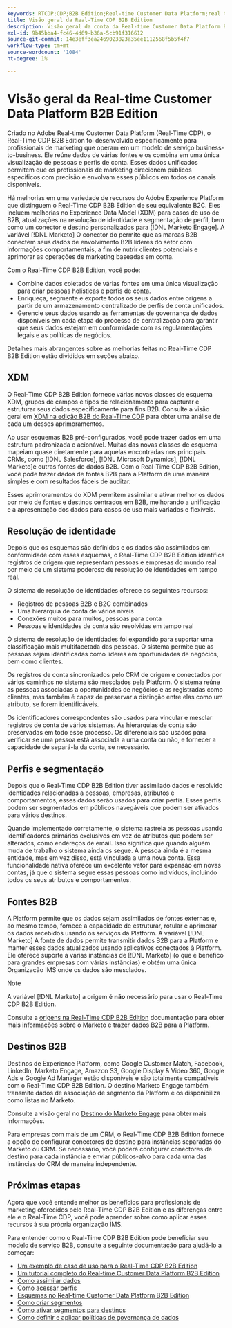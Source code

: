 ```yaml
---
keywords: RTCDP;CDP;B2B Edition;Real-time Customer Data Platform;real time customer data platform;real time cdp;b2b;cdp;Customer AI
title: Visão geral da Real-Time CDP B2B Edition
description: Visão geral da conta da Real-time Customer Data Platform B2B Edition
exl-id: 9b45bba4-fc46-4d69-b36a-5cb91f316612
source-git-commit: 14e3eff3ea2469023823a35ee1112568f5b5f4f7
workflow-type: tm+mt
source-wordcount: '1084'
ht-degree: 1%

---
```


# Visão geral da Real-time Customer Data Platform B2B Edition

Criado no Adobe Real-time Customer Data Platform (Real-Time CDP), o Real-Time CDP B2B Edition foi desenvolvido especificamente para profissionais de marketing que operam em um modelo de serviço business-to-business. Ele reúne dados de várias fontes e os combina em uma única visualização de pessoas e perfis de conta. Esses dados unificados permitem que os profissionais de marketing direcionem públicos específicos com precisão e envolvam esses públicos em todos os canais disponíveis.

Há melhorias em uma variedade de recursos do Adobe Experience Platform que distinguem o Real-Time CDP B2B Edition de seu equivalente B2C. Eles incluem melhorias no Experience Data Model (XDM) para casos de uso de B2B, atualizações na resolução de identidade e segmentação de perfil, bem como um conector e destino personalizados para [!DNL Marketo Engage]. A variável [!DNL Marketo] O conector do permite que as marcas B2B conectem seus dados de envolvimento B2B líderes do setor com informações comportamentais, a fim de nutrir clientes potenciais e aprimorar as operações de marketing baseadas em conta.

Com o Real-Time CDP B2B Edition, você pode:

* Combine dados coletados de várias fontes em uma única visualização para criar pessoas holísticas e perfis de conta.
* Enriqueça, segmente e exporte todos os seus dados entre origens a partir de um armazenamento centralizado de perfis de conta unificados.
* Gerencie seus dados usando as ferramentas de governança de dados disponíveis em cada etapa do processo de centralização para garantir que seus dados estejam em conformidade com as regulamentações legais e as políticas de negócios.

Detalhes mais abrangentes sobre as melhorias feitas no Real-Time CDP B2B Edition estão divididos em seções abaixo.

## XDM

O Real-Time CDP B2B Edition fornece várias novas classes de esquema XDM, grupos de campos e tipos de relacionamento para capturar e estruturar seus dados especificamente para fins B2B. Consulte a visão geral em [XDM na edição B2B do Real-Time CDP](./schemas/b2b.md) para obter uma análise de cada um desses aprimoramentos.

Ao usar esquemas B2B pré-configurados, você pode trazer dados em uma estrutura padronizada e acionável. Muitas das novas classes de esquema mapeiam quase diretamente para aquelas encontradas nos principais CRMs, como [!DNL Salesforce], [!DNL Microsoft Dynamics], [!DNL Marketo]e outras fontes de dados B2B. Com o Real-Time CDP B2B Edition, você pode trazer dados de fontes B2B para a Platform de uma maneira simples e com resultados fáceis de auditar.

Esses aprimoramentos do XDM permitem assimilar e ativar melhor os dados por meio de fontes e destinos centrados em B2B, melhorando a unificação e a apresentação dos dados para casos de uso mais variados e flexíveis.

## Resolução de identidade

Depois que os esquemas são definidos e os dados são assimilados em conformidade com esses esquemas, o Real-Time CDP B2B Edition identifica registros de origem que representam pessoas e empresas do mundo real por meio de um sistema poderoso de resolução de identidades em tempo real.

O sistema de resolução de identidades oferece os seguintes recursos:

* Registros de pessoas B2B e B2C combinados
* Uma hierarquia de conta de vários níveis
* Conexões muitos para muitos, pessoas para conta
* Pessoas e identidades de conta são resolvidas em tempo real

O sistema de resolução de identidades foi expandido para suportar uma classificação mais multifacetada das pessoas. O sistema permite que as pessoas sejam identificadas como líderes em oportunidades de negócios, bem como clientes.

Os registros de conta sincronizados pelo CRM de origem e conectados por vários caminhos no sistema são mesclados pela Platform. O sistema reúne as pessoas associadas a oportunidades de negócios e as registradas como clientes, mas também é capaz de preservar a distinção entre elas como um atributo, se forem identificáveis.

Os identificadores correspondentes são usados para vincular e mesclar registros de conta de vários sistemas. As hierarquias de conta são preservadas em todo esse processo. Os diferenciais são usados para verificar se uma pessoa está associada a uma conta ou não, e fornecer a capacidade de separá-la da conta, se necessário.

## Perfis e segmentação

Depois que o Real-Time CDP B2B Edition tiver assimilado dados e resolvido identidades relacionadas a pessoas, empresas, atributos e comportamentos, esses dados serão usados para criar perfis. Esses perfis podem ser segmentados em públicos navegáveis que podem ser ativados para vários destinos.

Quando implementado corretamente, o sistema rastreia as pessoas usando identificadores primários exclusivos em vez de atributos que podem ser alterados, como endereços de email. Isso significa que quando alguém muda de trabalho o sistema ainda os segue. A pessoa ainda é a mesma entidade, mas em vez disso, está vinculada a uma nova conta. Essa funcionalidade nativa oferece um excelente vetor para expansão em novas contas, já que o sistema segue essas pessoas como indivíduos, incluindo todos os seus atributos e comportamentos.

## Fontes B2B

A Platform permite que os dados sejam assimilados de fontes externas e, ao mesmo tempo, fornece a capacidade de estruturar, rotular e aprimorar os dados recebidos usando os serviços da Platform. A variável [!DNL Marketo] A fonte de dados permite transmitir dados B2B para a Platform e manter esses dados atualizados usando aplicativos conectados à Platform. Ele oferece suporte a várias instâncias de [!DNL Marketo] (o que é benéfico para grandes empresas com várias instâncias) e obtém uma única Organização IMS onde os dados são mesclados.

>[!NOTE]
>
>A variável [!DNL Marketo] a origem é **não** necessário para usar o Real-Time CDP B2B Edition.

Consulte a [origens na Real-Time CDP B2B Edition](./sources/b2b.md) documentação para obter mais informações sobre o Marketo e trazer dados B2B para a Platform.

## Destinos B2B

Destinos de Experience Platform, como Google Customer Match, Facebook, LinkedIn, Marketo Engage, Amazon S3, Google Display &amp; Video 360, Google Ads e Google Ad Manager estão disponíveis e são totalmente compatíveis com o Real-Time CDP B2B Edition. O destino Marketo Engage também transmite dados de associação de segmento da Platform e os disponibiliza como listas no Marketo.

Consulte a visão geral no [Destino do Marketo Engage](../destinations/catalog/adobe/marketo-engage.md) para obter mais informações.

Para empresas com mais de um CRM, o Real-Time CDP B2B Edition fornece a opção de configurar conectores de destino para instâncias separadas do Marketo ou CRM. Se necessário, você poderá configurar conectores de destino para cada instância e enviar públicos-alvo para cada uma das instâncias do CRM de maneira independente.

## Próximas etapas

Agora que você entende melhor os benefícios para profissionais de marketing oferecidos pelo Real-Time CDP B2B Edition e as diferenças entre ele e o Real-Time CDP, você pode aprender sobre como aplicar esses recursos à sua própria organização IMS.

Para entender como o Real-Time CDP B2B Edition pode beneficiar seu modelo de serviço B2B, consulte a seguinte documentação para ajudá-lo a começar:

* [Um exemplo de caso de uso para o Real-Time CDP B2B Edition](./b2b-use-case.md)
* [Um tutorial completo do Real-time Customer Data Platform B2B Edition](./b2b-tutorial.md)
* [Como assimilar dados](./sources/b2b.md)
* [Como acessar perfis](./profile/profile-overview.md)
* [Esquemas no Real-time Customer Data Platform B2B Edition](./schemas/b2b.md)
* [Como criar segmentos](./segmentation/b2b.md)
* [Como ativar segmentos para destinos](./destinations/b2b.md)
* [Como definir e aplicar políticas de governança de dados](./privacy/data-governance-overview.md)
